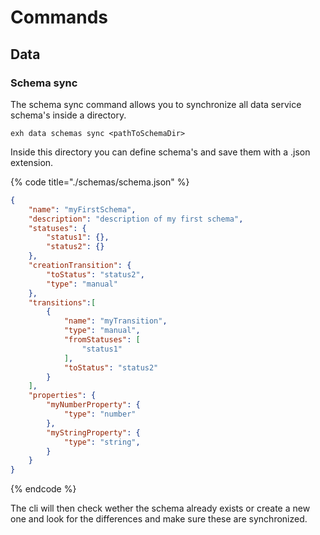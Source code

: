 # Commands

## Data

### Schema sync

The schema sync command allows you to synchronize all data service schema's inside a directory.&#x20;

```
exh data schemas sync <pathToSchemaDir> 
```

Inside this directory you can define schema's and save them with a .json extension.&#x20;

{% code title="./schemas/schema.json" %}
```json
{
    "name": "myFirstSchema",
    "description": "description of my first schema",
    "statuses": {
        "status1": {},
        "status2": {}
    },
    "creationTransition": {
        "toStatus": "status2",
        "type": "manual"
    },
    "transitions":[
        {
            "name": "myTransition",
            "type": "manual",
            "fromStatuses": [
                "status1"
            ],
            "toStatus": "status2"
        }
    ],
    "properties": {
        "myNumberProperty": {
            "type": "number"
        },
        "myStringProperty": {
            "type": "string",
        }
    }
}
```
{% endcode %}

The cli will then check wether the schema already exists or create a new one and look for the differences and make sure these are synchronized.
